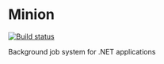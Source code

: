 # Minion

[![Build status](https://froda.visualstudio.com/Minion%20Build/_apis/build/status/Minion%20Build)](https://froda.visualstudio.com/Minion%20Build/_build/latest?definitionId=30)

Background job system for .NET applications
